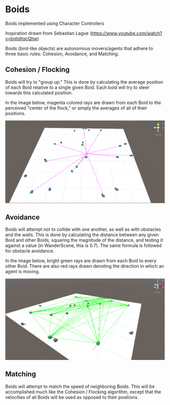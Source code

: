 # Boids
 Boids implemented using Character Controllers

Inspiration drawn from Sebastian Lague (https://www.youtube.com/watch?v=bqtqltqcQhw)

Boids (bird-like objects) are autonomous movers/agents that adhere to three basic rules: Cohesion, Avoidance, and Matching.

## Cohesion / Flocking
Boids will try to "group up." This is done by calculating the average position of each Boid relative to a single given Boid. Each boid will try to steer towards this calculated position.

In the image below, magenta colored rays are drawn from each Boid to the perceived "center of the flock," or simply the averages of all of their positions.

![CohesionImage](https://github.com/pigghead/Demonstration_Boids/blob/master/images/DOC_Cohesion.PNG)

## Avoidance
Boids will attempt not to collide with one another, as well as with obstacles and the walls. This is done by calculating the distance between any given Boid and other Boids, squaring the magnitude of the distance, and testing it against a value (in WanderScene, this is 0.7). The same formula is followed for obstacle avoidance.

In the image below, bright green rays are drawn from each Boid to every other Boid. There are also red rays drawn denoting the direction in which an agent is moving.

![AvoidanceImage](https://github.com/pigghead/Demonstration_Boids/blob/master/images/DOC_FuturePos_BoidAvoidance.PNG)

## Matching
Boids will attempt to match the speed of neighboring Boids. This will be accomplished much like the Cohesion / Flocking algorithm, except that the velocities of all Boids will be used as opposed to their positions.
